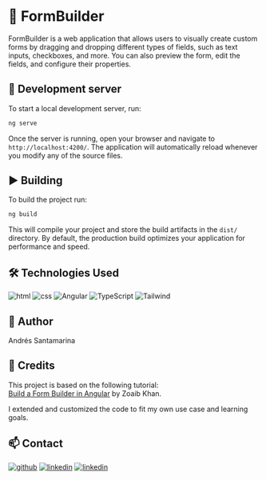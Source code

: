 # 🧩 FormBuilder

FormBuilder is a web application that allows users to visually create custom forms by dragging and dropping different types of fields, such as text inputs, checkboxes, and more. You can also preview the form, edit the fields, and configure their properties.

## 🚀  Development server

To start a local development server, run:

```bash
ng serve
```

Once the server is running, open your browser and navigate to `http://localhost:4200/`. The application will automatically reload whenever you modify any of the source files.

## ▶️ Building

To build the project run:

```bash
ng build
```

This will compile your project and store the build artifacts in the `dist/` directory. By default, the production build optimizes your application for performance and speed.

##  🛠️ Technologies Used

<img alt="html" src="https://img.shields.io/badge/HTML5-E34F26?style=flat&logo=html5&logoColor=white">
<img alt="css" src="https://img.shields.io/badge/CSS3-1572B6?style=flat&logo=css3&logoColor=white">
<img alt="Angular" src="https://img.shields.io/badge/Angular-0F0F11?style=flat&logo=angular&logoColor=white">
<img alt="TypeScript" src="https://img.shields.io/badge/TypeScript-3178C6?style=flat&logo=typescript&logoColor=white">
<img alt="Tailwind" src="https://img.shields.io/badge/Tailwind_CSS-06B6D4?style=flat&logo=tailwind-css&logoColor=white"/>

## 👤 Author
Andrés Santamarina

## 🙏 Credits

This project is based on the following tutorial:  
[Build a Form Builder in Angular](https://www.youtube.com/watch?v=PKVAR0DvyUs&t=874s&ab_channel=ZoaibKhan) by Zoaib Khan.

I extended and customized the code to fit my own use case and learning goals.

## 📫 Contact

<a href="https://github.com/AndresSantamarina"><img alt="github" src="https://img.shields.io/badge/GitHub-181717?style=flat&logo=github&logoColor=white"></a> <a href="https://www.linkedin.com/in/andres-eduardo-santamarina"><img alt="linkedin" src="https://img.shields.io/badge/LinkedIn-0A66C2?style=flat&logo=linkedin&logoColor=white"></a>
<a href="https://portfolio-santamarina.netlify.app/"><img alt="linkedin" src="https://img.shields.io/badge/Netlify-00C7B7?style=flat&logo=netlify&logoColor=white"></a>
